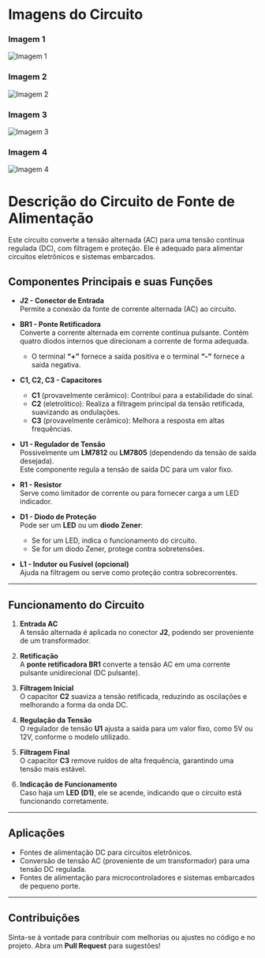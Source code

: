# Imagens do Circuito

### Imagem 1
![Imagem 1](images/1.png)

### Imagem 2
![Imagem 2](images/2.png)

### Imagem 3
![Imagem 3](images/3.png)

### Imagem 4
![Imagem 4](images/4.png)

# Descrição do Circuito de Fonte de Alimentação

Este circuito converte a tensão alternada (AC) para uma tensão contínua regulada (DC), com filtragem e proteção. Ele é adequado para alimentar circuitos eletrônicos e sistemas embarcados.

## Componentes Principais e suas Funções

- **J2 - Conector de Entrada**  
  Permite a conexão da fonte de corrente alternada (AC) ao circuito.

- **BR1 - Ponte Retificadora**  
  Converte a corrente alternada em corrente contínua pulsante. Contém quatro diodos internos que direcionam a corrente de forma adequada.  
  - O terminal **“+”** fornece a saída positiva e o terminal **“-”** fornece a saída negativa.

- **C1, C2, C3 - Capacitores**  
  - **C1** (provavelmente cerâmico): Contribui para a estabilidade do sinal.  
  - **C2** (eletrolítico): Realiza a filtragem principal da tensão retificada, suavizando as ondulações.  
  - **C3** (provavelmente cerâmico): Melhora a resposta em altas frequências.

- **U1 - Regulador de Tensão**  
  Possivelmente um **LM7812** ou **LM7805** (dependendo da tensão de saída desejada).  
  Este componente regula a tensão de saída DC para um valor fixo.

- **R1 - Resistor**  
  Serve como limitador de corrente ou para fornecer carga a um LED indicador.

- **D1 - Diodo de Proteção**  
  Pode ser um **LED** ou um **diodo Zener**:  
  - Se for um LED, indica o funcionamento do circuito.  
  - Se for um diodo Zener, protege contra sobretensões.

- **L1 - Indutor ou Fusível (opcional)**  
  Ajuda na filtragem ou serve como proteção contra sobrecorrentes.

---

## Funcionamento do Circuito

1. **Entrada AC**  
   A tensão alternada é aplicada no conector **J2**, podendo ser proveniente de um transformador.

2. **Retificação**  
   A **ponte retificadora BR1** converte a tensão AC em uma corrente pulsante unidirecional (DC pulsante).

3. **Filtragem Inicial**  
   O capacitor **C2** suaviza a tensão retificada, reduzindo as oscilações e melhorando a forma da onda DC.

4. **Regulação da Tensão**  
   O regulador de tensão **U1** ajusta a saída para um valor fixo, como 5V ou 12V, conforme o modelo utilizado.

5. **Filtragem Final**  
   O capacitor **C3** remove ruídos de alta frequência, garantindo uma tensão mais estável.

6. **Indicação de Funcionamento**  
   Caso haja um **LED (D1)**, ele se acende, indicando que o circuito está funcionando corretamente.

---

## Aplicações

- Fontes de alimentação DC para circuitos eletrônicos.
- Conversão de tensão AC (proveniente de um transformador) para uma tensão DC regulada.
- Fontes de alimentação para microcontroladores e sistemas embarcados de pequeno porte.

---

## Contribuições

Sinta-se à vontade para contribuir com melhorias ou ajustes no código e no projeto. Abra um **Pull Request** para sugestões!

